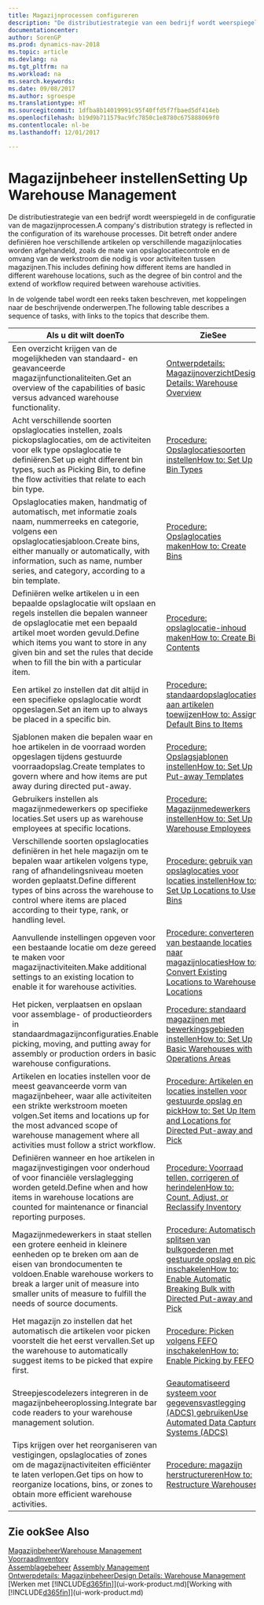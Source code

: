 ```yaml
---
title: Magazijnprocessen configureren
description: "De distributiestrategie van een bedrijf wordt weerspiegeld in de configuratie van zijn magazijnprocessen. Dit betreft onder andere definiëren hoe verschillende artikelen op verschillende magazijnlocaties worden afgehandeld, zoals de mate van opslaglocatiecontrole en de omvang van de werkstroom die nodig is voor activiteiten tussen magazijnen."
documentationcenter: 
author: SorenGP
ms.prod: dynamics-nav-2018
ms.topic: article
ms.devlang: na
ms.tgt_pltfrm: na
ms.workload: na
ms.search.keywords: 
ms.date: 09/08/2017
ms.author: sgroespe
ms.translationtype: HT
ms.sourcegitcommit: 1dfba8b14019991c95f40ffd5f7fbaed5df414eb
ms.openlocfilehash: b19d9b711579ac9fc7850c1e8780c675888069f0
ms.contentlocale: nl-be
ms.lasthandoff: 12/01/2017

---
```

# <a name="setting-up-warehouse-management"></a><span data-ttu-id="df543-104">Magazijnbeheer instellen</span><span class="sxs-lookup"><span data-stu-id="df543-104">Setting Up Warehouse Management</span></span>
<span data-ttu-id="df543-105">De distributiestrategie van een bedrijf wordt weerspiegeld in de configuratie van de magazijnprocessen.</span><span class="sxs-lookup"><span data-stu-id="df543-105">A company's distribution strategy is reflected in the configuration of its warehouse processes.</span></span> <span data-ttu-id="df543-106">Dit betreft onder andere definiëren hoe verschillende artikelen op verschillende magazijnlocaties worden afgehandeld, zoals de mate van opslaglocatiecontrole en de omvang van de werkstroom die nodig is voor activiteiten tussen magazijnen.</span><span class="sxs-lookup"><span data-stu-id="df543-106">This includes defining how different items are handled in different warehouse locations, such as the degree of bin control and the extend of workflow required between warehouse activities.</span></span>  

 <span data-ttu-id="df543-107">In de volgende tabel wordt een reeks taken beschreven, met koppelingen naar de beschrijvende onderwerpen.</span><span class="sxs-lookup"><span data-stu-id="df543-107">The following table describes a sequence of tasks, with links to the topics that describe them.</span></span>   

|<span data-ttu-id="df543-108">**Als u dit wilt doen**</span><span class="sxs-lookup"><span data-stu-id="df543-108">**To**</span></span>|<span data-ttu-id="df543-109">**Zie**</span><span class="sxs-lookup"><span data-stu-id="df543-109">**See**</span></span>|  
|------------|-------------|  
|<span data-ttu-id="df543-110">Een overzicht krijgen van de mogelijkheden van standaard- en geavanceerde magazijnfunctionaliteiten.</span><span class="sxs-lookup"><span data-stu-id="df543-110">Get an overview of the capabilities of basic versus advanced warehouse functionality.</span></span>|[<span data-ttu-id="df543-111">Ontwerpdetails: Magazijnoverzicht</span><span class="sxs-lookup"><span data-stu-id="df543-111">Design Details: Warehouse Overview</span></span>](design-details-warehouse-overview.md)|  
|<span data-ttu-id="df543-112">Acht verschillende soorten opslaglocaties instellen, zoals pickopslaglocaties, om de activiteiten voor elk type opslaglocatie te definiëren.</span><span class="sxs-lookup"><span data-stu-id="df543-112">Set up eight different bin types, such as Picking Bin, to define the flow activities that relate to each bin type.</span></span>|[<span data-ttu-id="df543-113">Procedure: Opslaglocatiesoorten instellen</span><span class="sxs-lookup"><span data-stu-id="df543-113">How to: Set Up Bin Types</span></span>](warehouse-how-to-set-up-bin-types.md)|  
|<span data-ttu-id="df543-114">Opslaglocaties maken, handmatig of automatisch, met informatie zoals naam, nummerreeks en categorie, volgens een opslaglocatiesjabloon.</span><span class="sxs-lookup"><span data-stu-id="df543-114">Create bins, either manually or automatically, with information, such as name, number series, and category, according to a bin template.</span></span>|[<span data-ttu-id="df543-115">Procedure: Opslaglocaties maken</span><span class="sxs-lookup"><span data-stu-id="df543-115">How to: Create Bins</span></span>](warehouse-how-to-create-individual-bins.md)|  
|<span data-ttu-id="df543-116">Definiëren welke artikelen u in een bepaalde opslaglocatie wilt opslaan en regels instellen die bepalen wanneer de opslaglocatie met een bepaald artikel moet worden gevuld.</span><span class="sxs-lookup"><span data-stu-id="df543-116">Define which items you want to store in any given bin and set the rules that decide when to fill the bin with a particular item.</span></span>|[<span data-ttu-id="df543-117">Procedure: opslaglocatie-inhoud maken</span><span class="sxs-lookup"><span data-stu-id="df543-117">How to: Create Bin Contents</span></span>](warehouse-how-to-set-up-bin-contents.md)|  
|<span data-ttu-id="df543-118">Een artikel zo instellen dat dit altijd in een specifieke opslaglocatie wordt opgeslagen.</span><span class="sxs-lookup"><span data-stu-id="df543-118">Set an item up to always be placed in a specific bin.</span></span>|[<span data-ttu-id="df543-119">Procedure: standaardopslaglocaties aan artikelen toewijzen</span><span class="sxs-lookup"><span data-stu-id="df543-119">How to: Assign Default Bins to Items</span></span>](warehouse-how-to-assign-default-bins-to-items.md)|
|<span data-ttu-id="df543-120">Sjablonen maken die bepalen waar en hoe artikelen in de voorraad worden opgeslagen tijdens gestuurde voorraadopslag.</span><span class="sxs-lookup"><span data-stu-id="df543-120">Create templates to govern where and how items are put away during directed put-away.</span></span>|[<span data-ttu-id="df543-121">Procedure: Opslagsjablonen instellen</span><span class="sxs-lookup"><span data-stu-id="df543-121">How to: Set Up Put-away Templates</span></span>](warehouse-how-to-set-up-put-away-templates.md)|
|<span data-ttu-id="df543-122">Gebruikers instellen als magazijnmedewerkers op specifieke locaties.</span><span class="sxs-lookup"><span data-stu-id="df543-122">Set users up as warehouse employees at specific locations.</span></span>|[<span data-ttu-id="df543-123">Procedure: Magazijnmedewerkers instellen</span><span class="sxs-lookup"><span data-stu-id="df543-123">How to: Set Up Warehouse Employees</span></span>](warehouse-how-to-set-up-warehouse-employees.md)|
|<span data-ttu-id="df543-124">Verschillende soorten opslaglocaties definiëren in het hele magazijn om te bepalen waar artikelen volgens type, rang of afhandelingsniveau moeten worden geplaatst.</span><span class="sxs-lookup"><span data-stu-id="df543-124">Define different types of bins across the warehouse to control where items are placed according to their type, rank, or handling level.</span></span>|[<span data-ttu-id="df543-125">Procedure: gebruik van opslaglocaties voor locaties instellen</span><span class="sxs-lookup"><span data-stu-id="df543-125">How to: Set Up Locations to Use Bins</span></span>](warehouse-how-to-set-up-locations-to-use-bins.md)|
|<span data-ttu-id="df543-126">Aanvullende instellingen opgeven voor een bestaande locatie om deze gereed te maken voor magazijnactiviteiten.</span><span class="sxs-lookup"><span data-stu-id="df543-126">Make additional settings to an existing location to enable it for warehouse activities.</span></span>|[<span data-ttu-id="df543-127">Procedure: converteren van bestaande locaties naar magazijnlocaties</span><span class="sxs-lookup"><span data-stu-id="df543-127">How to: Convert Existing Locations to Warehouse Locations</span></span>](warehouse-how-to-convert-existing-locations-to-warehouse-locations.md)|
|<span data-ttu-id="df543-128">Het picken, verplaatsen en opslaan voor assemblage- of productieorders in standaardmagazijnconfiguraties.</span><span class="sxs-lookup"><span data-stu-id="df543-128">Enable picking, moving, and putting away for assembly or production orders in basic warehouse configurations.</span></span>|[<span data-ttu-id="df543-129">Procedure: standaard magazijnen met bewerkingsgebieden instellen</span><span class="sxs-lookup"><span data-stu-id="df543-129">How to: Set Up Basic Warehouses with Operations Areas</span></span>](warehouse-how-to-set-up-basic-warehouses-with-operations-areas.md)|  
|<span data-ttu-id="df543-130">Artikelen en locaties instellen voor de meest geavanceerde vorm van magazijnbeheer, waar alle activiteiten een strikte werkstroom moeten volgen.</span><span class="sxs-lookup"><span data-stu-id="df543-130">Set items and locations up for the most advanced scope of warehouse management where all activities must follow a strict workflow.</span></span>|[<span data-ttu-id="df543-131">Procedure: Artikelen en locaties instellen voor gestuurde opslag en pick</span><span class="sxs-lookup"><span data-stu-id="df543-131">How to: Set Up Items and Locations for Directed Put-away and Pick</span></span>](warehouse-how-to-set-up-items-for-directed-put-away-and-pick.md)|  
|<span data-ttu-id="df543-132">Definiëren wanneer en hoe artikelen in magazijnvestigingen voor onderhoud of voor financiële verslaglegging worden geteld.</span><span class="sxs-lookup"><span data-stu-id="df543-132">Define when and how items in warehouse locations are counted for maintenance or financial reporting purposes.</span></span>|[<span data-ttu-id="df543-133">Procedure: Voorraad tellen, corrigeren of herindelen</span><span class="sxs-lookup"><span data-stu-id="df543-133">How to: Count, Adjust, or Reclassify Inventory</span></span>](inventory-how-count-adjust-reclassify.md)|
|<span data-ttu-id="df543-134">Magazijnmedewerkers in staat stellen een grotere eenheid in kleinere eenheden op te breken om aan de eisen van brondocumenten te voldoen.</span><span class="sxs-lookup"><span data-stu-id="df543-134">Enable warehouse workers to break a larger unit of measure into smaller units of measure to fulfill the needs of source documents.</span></span>|[<span data-ttu-id="df543-135">Procedure: Automatisch splitsen van bulkgoederen met gestuurde opslag en pick inschakelen</span><span class="sxs-lookup"><span data-stu-id="df543-135">How to: Enable Automatic Breaking Bulk with Directed Put-away and Pick</span></span>](warehouse-enable-automatic-breaking-bulk-with-directed-put-away-and-pick.md)|  
|<span data-ttu-id="df543-136">Het magazijn zo instellen dat het automatisch die artikelen voor picken voorstelt die het eerst vervallen.</span><span class="sxs-lookup"><span data-stu-id="df543-136">Set up the warehouse to automatically suggest items to be picked that expire first.</span></span>|[<span data-ttu-id="df543-137">Procedure: Picken volgens FEFO inschakelen</span><span class="sxs-lookup"><span data-stu-id="df543-137">How to: Enable Picking by FEFO</span></span>](warehouse-picking-by-fefo.md)|
|<span data-ttu-id="df543-138">Streepjescodelezers integreren in de magazijnbeheeroplossing.</span><span class="sxs-lookup"><span data-stu-id="df543-138">Integrate bar code readers to your warehouse management solution.</span></span>|[<span data-ttu-id="df543-139">Geautomatiseerd systeem voor gegevensvastlegging (ADCS) gebruiken</span><span class="sxs-lookup"><span data-stu-id="df543-139">Use Automated Data Capture Systems (ADCS)</span></span>](warehouse-use-automated-data-capture-systems-adcs.md)|  
|<span data-ttu-id="df543-140">Tips krijgen over het reorganiseren van vestigingen, opslaglocaties of zones om de magazijnactiviteiten efficiënter te laten verlopen.</span><span class="sxs-lookup"><span data-stu-id="df543-140">Get tips on how to reorganize locations, bins, or zones to obtain more efficient warehouse activities.</span></span>|[<span data-ttu-id="df543-141">Procedure: magazijn herstructureren</span><span class="sxs-lookup"><span data-stu-id="df543-141">How to: Restructure Warehouses</span></span>](warehouse-how-to-restructure-warehouses.md)|  

## <a name="see-also"></a><span data-ttu-id="df543-142">Zie ook</span><span class="sxs-lookup"><span data-stu-id="df543-142">See Also</span></span>  
[<span data-ttu-id="df543-143">Magazijnbeheer</span><span class="sxs-lookup"><span data-stu-id="df543-143">Warehouse Management</span></span>](warehouse-manage-warehouse.md)  
[<span data-ttu-id="df543-144">Voorraad</span><span class="sxs-lookup"><span data-stu-id="df543-144">Inventory</span></span>](inventory-manage-inventory.md)  
<span data-ttu-id="df543-145">[Assemblagebeheer](assembly-assemble-items.md)  </span><span class="sxs-lookup"><span data-stu-id="df543-145">[Assembly Management](assembly-assemble-items.md)  </span></span>  
[<span data-ttu-id="df543-146">Ontwerpdetails: Magazijnbeheer</span><span class="sxs-lookup"><span data-stu-id="df543-146">Design Details: Warehouse Management</span></span>](design-details-warehouse-management.md)  
<span data-ttu-id="df543-147">[Werken met [!INCLUDE[d365fin](includes/d365fin_md.md)]](ui-work-product.md)</span><span class="sxs-lookup"><span data-stu-id="df543-147">[Working with [!INCLUDE[d365fin](includes/d365fin_md.md)]](ui-work-product.md)</span></span>

